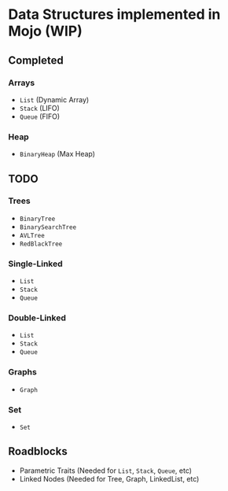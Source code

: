 # Data Structures implemented in Mojo (WIP)

## Completed
### Arrays
- `List` (Dynamic Array)
- `Stack` (LIFO)
- `Queue` (FIFO)
### Heap
- `BinaryHeap` (Max Heap)

## TODO
### Trees
- `BinaryTree`
- `BinarySearchTree`
- `AVLTree`
- `RedBlackTree`
### Single-Linked
- `List`
- `Stack`
- `Queue`
### Double-Linked
- `List`
- `Stack`
- `Queue`
### Graphs
- `Graph`
### Set
- `Set`

## Roadblocks
- Parametric Traits (Needed for `List`, `Stack`, `Queue`, etc)
- Linked Nodes (Needed for Tree, Graph, LinkedList, etc)